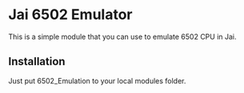 # Jai 6502 Emulator
This is a simple module that you can use to emulate 6502 CPU in Jai.

## Installation
Just put 6502_Emulation to your local modules folder.
